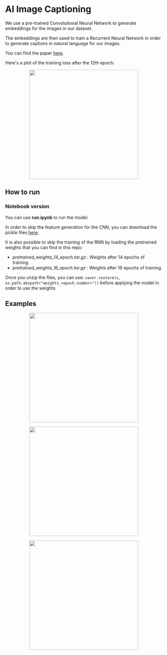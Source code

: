 # AI Image Captioning

We use a pre-trained Convolutional Neural Network to generate embeddings for the images in our dataset.

The embeddings are then used to train a Recurrent Neural Network in order to generate captions in natural language for our images.

You can find the paper [here](https://arxiv.org/pdf/1411.4555).

Here's a plot of the training loss after the 12th epoch:

<p align="center">
  <img src="https://github.com/dpstart/rnn-image-captioning/blob/master/training_loss.png" width="350"/>
</p>


## How to run

### Notebook version

You can use __run.ipynb__ to run the model.

In order to skip the feature generation for the CNN, you can download the pickle files [here](https://github.com/dpstart/rnn-image-captioning/releases/tag/v0.1).

It is also possible to skip the training of the RNN by loading the pretrained weights that you can find in this repo:

* *pretrained_weights_14_epoch.tar.gz* : Weights after 14 epochs of training.
* *pretrained_weights_16_epoch.tar.gz* : Weights after 16 epochs of training.

Once you unzip the files, you can use: `saver.restore(s, os.path.abspath("weights_<epoch_number>"))` before applying the model in order to use the weights.


## Examples

<p align="center">
  <img src="https://github.com/dpstart/rnn-image-captioning/blob/master/example_1.jpeg" width="350"/>
</p>

<p align="center">
  <img src="https://github.com/dpstart/rnn-image-captioning/blob/master/example_2.jpeg" width="350"/>
</p>

<p align="center">
  <img src="https://github.com/dpstart/rnn-image-captioning/blob/master/example_3.jpeg" width="350"/>
</p>
